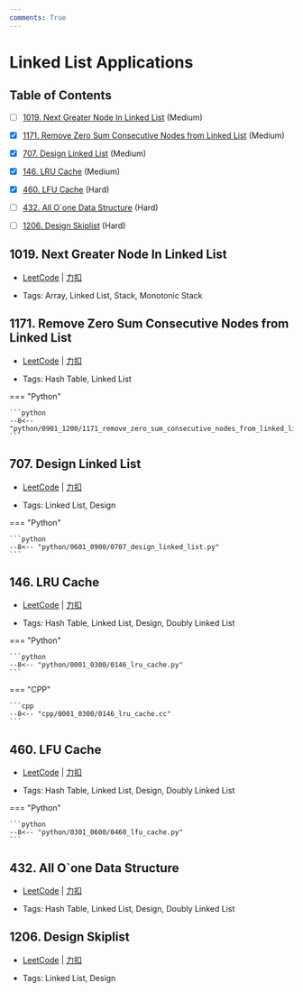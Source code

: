 ```yaml
---
comments: True
---
```


# Linked List Applications

## Table of Contents

- [ ] [1019. Next Greater Node In Linked List](#1019-next-greater-node-in-linked-list) (Medium)
- [x] [1171. Remove Zero Sum Consecutive Nodes from Linked List](#1171-remove-zero-sum-consecutive-nodes-from-linked-list) (Medium)
- [x] [707. Design Linked List](#707-design-linked-list) (Medium)
- [x] [146. LRU Cache](#146-lru-cache) (Medium)
- [x] [460. LFU Cache](#460-lfu-cache) (Hard)
- [ ] [432. All O`one Data Structure](#432-all-oone-data-structure) (Hard)
- [ ] [1206. Design Skiplist](#1206-design-skiplist) (Hard)


## 1019. Next Greater Node In Linked List

-    [LeetCode](https://leetcode.com/problems/next-greater-node-in-linked-list/) | [力扣](https://leetcode.cn/problems/next-greater-node-in-linked-list/)

-   Tags: Array, Linked List, Stack, Monotonic Stack



## 1171. Remove Zero Sum Consecutive Nodes from Linked List

-    [LeetCode](https://leetcode.com/problems/remove-zero-sum-consecutive-nodes-from-linked-list/) | [力扣](https://leetcode.cn/problems/remove-zero-sum-consecutive-nodes-from-linked-list/)

-   Tags: Hash Table, Linked List

=== "Python"

    ```python
    --8<-- "python/0901_1200/1171_remove_zero_sum_consecutive_nodes_from_linked_list.py"
    ```



## 707. Design Linked List

-    [LeetCode](https://leetcode.com/problems/design-linked-list/) | [力扣](https://leetcode.cn/problems/design-linked-list/)

-   Tags: Linked List, Design

=== "Python"

    ```python
    --8<-- "python/0601_0900/0707_design_linked_list.py"
    ```



## 146. LRU Cache

-    [LeetCode](https://leetcode.com/problems/lru-cache/) | [力扣](https://leetcode.cn/problems/lru-cache/)

-   Tags: Hash Table, Linked List, Design, Doubly Linked List

=== "Python"

    ```python
    --8<-- "python/0001_0300/0146_lru_cache.py"
    ```

=== "CPP"

    ```cpp
    --8<-- "cpp/0001_0300/0146_lru_cache.cc"
    ```



## 460. LFU Cache

-    [LeetCode](https://leetcode.com/problems/lfu-cache/) | [力扣](https://leetcode.cn/problems/lfu-cache/)

-   Tags: Hash Table, Linked List, Design, Doubly Linked List

=== "Python"

    ```python
    --8<-- "python/0301_0600/0460_lfu_cache.py"
    ```



## 432. All O`one Data Structure

-    [LeetCode](https://leetcode.com/problems/all-oone-data-structure/) | [力扣](https://leetcode.cn/problems/all-oone-data-structure/)

-   Tags: Hash Table, Linked List, Design, Doubly Linked List



## 1206. Design Skiplist

-    [LeetCode](https://leetcode.com/problems/design-skiplist/) | [力扣](https://leetcode.cn/problems/design-skiplist/)

-   Tags: Linked List, Design
